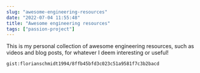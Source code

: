 ```yaml
---
slug: "awesome-engineering-resources"
date: "2022-07-04 11:55:48"
title: "Awesome engineering resources"
tags: ["passion-project"]
---
```


This is my personal collection of awesome engineering resources, such as videos and blog posts, for whatever I deem interesting or useful!

`gist:florianschmidt1994/8ffb45bfd3c023c51a9581f7c3b2bacd`

<script src="https://gist.github.com/florianschmidt1994/8ffb45bfd3c023c51a9581f7c3b2bacd.js"></script>
